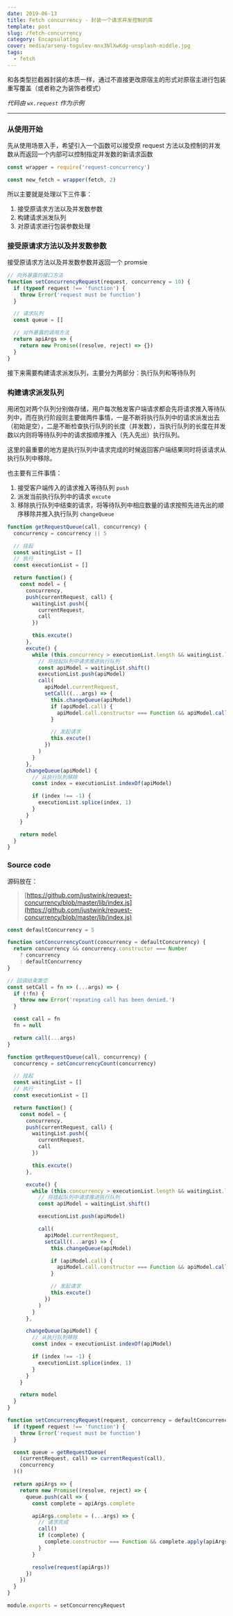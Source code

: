 ```yaml
---
date: 2019-06-13
title: Fetch concurrency - 封装一个请求并发控制的库
template: post
slug: /fetch-concurrency
category: Encapsulating
cover: media/arseny-togulev-mnx3NlXwKdg-unsplash-middle.jpg
tags:
  - fetch
---
```


和各类型拦截器封装的本质一样，通过不直接更改原宿主的形式对原宿主进行包装重写覆盖（或者称之为装饰者模式）

_代码由 `wx.request` 作为示例_

---

### 从使用开始

先从使用场景入手，希望引入一个函数可以接受原 request 方法以及控制的并发数从而返回一个内部可以控制指定并发数的新请求函数

```js
const wrapper = require('request-concurrency')

const new_fetch = wrapper(fetch, 2)
```

所以主要就是处理以下三件事：

1. 接受原请求方法以及并发数参数
2. 构建请求派发队列
3. 对原请求进行包装参数处理

### 接受原请求方法以及并发数参数

接受原请求方法以及并发数参数并返回一个 promsie

```js
// 向外暴露的接口方法
function setConcurrencyRequest(request, concurrency = 10) {
  if (typeof request !== 'function') {
    throw Error('request must be function')
  }

  // 请求队列
  const queue = []

  // 对外暴露的调用方法
  return apiArgs => {
    return new Promise((resolve, reject) => {})
  }
}
```

接下来需要构建请求派发队列，主要分为两部分：执行队列和等待队列

### 构建请求派发队列

用闭包对两个队列分别做存储，用户每次触发客户端请求都会先将请求推入等待队列中，而在执行阶段则主要做两件事情，一是不断将执行队列中的请求派发出去（初始是空），二是不断检查执行队列的长度（并发数），当执行队列的长度在并发数以内则将等待队列中的请求按顺序推入（先入先出）执行队列。

这里的最重要的地方是执行队列中请求完成的时候返回客户端结果同时将该请求从执行队列中移除。

也主要有三件事情：

1. 接受客户端传入的请求推入等待队列 `push`
2. 派发当前执行队列中的请求 `excute`
3. 移除执行队列中结束的请求，将等待队列中相应数量的请求按照先进先出的顺序移除并推入执行队列 `changeQueue`

```js
function getRequestQueue(call, concurrency) {
  concurrency = concurrency || 5

  // 挂起
  const waitingList = []
  // 执行
  const executionList = []

  return function() {
    const model = {
      concurrency,
      push(currentRequest, call) {
        waitingList.push({
          currentRequest,
          call
        })

        this.excute()
      },
      excute() {
        while (this.concurrency > executionList.length && waitingList.length) {
          // 将挂起队列中请求推进执行队列
          const apiModel = waitingList.shift()
          executionList.push(apiModel)
          call(
            apiModel.currentRequest,
            setCall((...args) => {
              this.changeQueue(apiModel)
              if (apiModel.call) {
                apiModel.call.constructor === Function && apiModel.call(...args)
              }

              // 发起请求
              this.excute()
            })
          )
        }
      },
      changeQueue(apiModel) {
        // 从执行队列移除
        const index = executionList.indexOf(apiModel)

        if (index !== -1) {
          executionList.splice(index, 1)
        }
      }
    }

    return model
  }
}
```

### Source code

源码放在：

> [https://github.com/justwink/request-concurrency/blob/master/lib/index.js](https://github.com/justwink/request-concurrency/blob/master/lib/index.js)

```js
const defaultConcurrency = 5

function setConcurrencyCount(concurrency = defaultConcurrency) {
  return concurrency && concurrency.constructor === Number
    ? concurrency
    : defaultConcurrency
}

// 回调结束置空
const setCall = fn => (...args) => {
  if (!fn) {
    throw new Error('repeating call has been denied.')
  }

  const call = fn
  fn = null

  return call(...args)
}

function getRequestQueue(call, concurrency) {
  concurrency = setConcurrencyCount(concurrency)

  // 挂起
  const waitingList = []
  // 执行
  const executionList = []

  return function() {
    const model = {
      concurrency,
      push(currentRequest, call) {
        waitingList.push({
          currentRequest,
          call
        })

        this.excute()
      },

      excute() {
        while (this.concurrency > executionList.length && waitingList.length) {
          // 将挂起队列中请求推进执行队列
          const apiModel = waitingList.shift()

          executionList.push(apiModel)

          call(
            apiModel.currentRequest,
            setCall((...args) => {
              this.changeQueue(apiModel)

              if (apiModel.call) {
                apiModel.call.constructor === Function && apiModel.call(...args)
              }

              // 发起请求
              this.excute()
            })
          )
        }
      },

      changeQueue(apiModel) {
        // 从执行队列移除
        const index = executionList.indexOf(apiModel)

        if (index !== -1) {
          executionList.splice(index, 1)
        }
      }
    }

    return model
  }
}

function setConcurrencyRequest(request, concurrency = defaultConcurrency) {
  if (typeof request !== 'function') {
    throw Error('request must be function')
  }

  const queue = getRequestQueue(
    (currentRequest, call) => currentRequest(call),
    concurrency
  )()

  return apiArgs => {
    return new Promise((resolve, reject) => {
      queue.push(call => {
        const complete = apiArgs.complete

        apiArgs.complete = (...args) => {
          // 请求完成
          call()
          if (complete) {
            complete.constructor === Function && complete.apply(apiArgs, args)
          }
        }

        resolve(request(apiArgs))
      })
    })
  }
}

module.exports = setConcurrencyRequest
```
